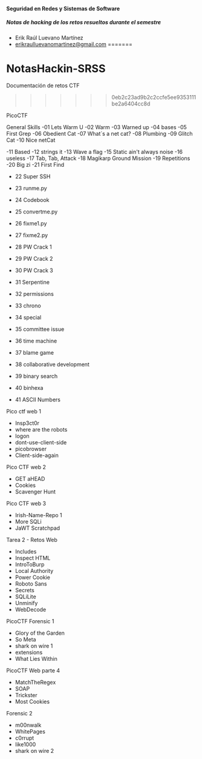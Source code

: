 	
#### Seguridad en Redes y Sistemas de Software
##### Notas de hacking de los retos resueltos durante el semestre

* Erik Raúl Luevano Martínez
* erikraulluevanomartinez@gmail.com
=======
# NotasHackin-SRSS
Documentación de retos CTF
>>>>>>> 0eb2c23ad9b2c2ccfe5ee9353111be2a6404cc8d

PicoCTF

General Skills
-01 Lets Warm U
-02 Warm
-03 Warned up
-04 bases
-05 First Grep
-06 Obedient Cat
-07 What´s a net cat?
-08 Plumbing
-09 Glitch Cat
-10 Nice netCat

-11 Based
-12 strings it
-13 Wave a flag
-15 Static ain't always noise
-16 useless
-17 Tab, Tab, Attack
-18 Magikarp Ground Mission
-19 Repetitions
-20 Big zi
-21 First Find

- 22 Super SSH
- 23 runme.py
- 24 Codebook
- 25 convertme.py
- 26 fixme1.py
- 27 fixme2.py
- 28 PW Crack 1
- 29 PW Crack 2
- 30 PW Crack 3
- 31 Serpentine

- 32 permissions
- 33 chrono
- 34 special
- 35 committee issue
- 36 time machine
- 37 blame game
- 38 collaborative development
- 39 binary search
- 40 binhexa
- 41 ASCII Numbers

Pico ctf web 1
- Insp3ct0r
- where are the robots
- logon
- dont-use-client-side
- picobrowser
- Client-side-again

Pico CTF web 2
- GET aHEAD
- Cookies
- Scavenger Hunt

Pico CTF web 3
- Irish-Name-Repo 1
- More SQLi
- JaWT Scratchpad

Tarea 2 - Retos Web
- Includes
- Inspect HTML
- IntroToBurp
- Local Authority
- Power Cookie
- Roboto Sans
- Secrets
- SQLiLite
- Unminify
- WebDecode

PicoCTF Forensic 1
- Glory of the Garden
- So Meta
- shark on wire 1
- extensions
- What Lies Within

PicoCTF Web parte 4
- MatchTheRegex
- SOAP
- Trickster
- Most Cookies

Forensic 2
- m00nwalk
- WhitePages
- c0rrupt
- like1000
- shark on wire 2